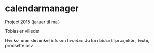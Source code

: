 # calendarmanager
Project 2015 (januar til mai)

Tobias er villeder

Her kommer det enkel info om hvordan du kan bidra til prosjektet, teste, prodsette osv

